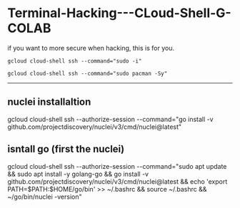 # Terminal-Hacking---CLoud-Shell-G-COLAB
if you want to more secure when hacking, this is for you. 

```ad-quote
gcloud cloud-shell ssh --command="sudo -i"
```
```
gcloud cloud-shell ssh --command="sudo pacman -Sy"
```
---
## nuclei installaltion
  gcloud cloud-shell ssh --authorize-session --command="go install -v github.com/projectdiscovery/nuclei/v3/cmd/nuclei@latest"

## isntall go (first the nuclei)
gcloud cloud-shell ssh --authorize-session --command="sudo apt update && sudo apt install -y golang-go && go install -v github.com/projectdiscovery/nuclei/v3/cmd/nuclei@latest && echo 'export PATH=\$PATH:\$HOME/go/bin' >> ~/.bashrc && source ~/.bashrc && ~/go/bin/nuclei -version"

## 
